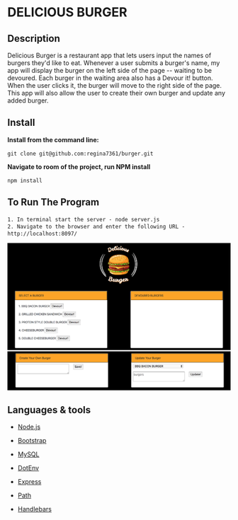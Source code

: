 # DELICIOUS BURGER

## Description

Delicious Burger is a restaurant app that lets users input the names of burgers they'd like to eat.  Whenever a user submits a burger's name, my app will display the burger on the left side of the page -- waiting to be devoured. Each burger in the waiting area also has a Devour it! button. When the user clicks it, the burger will move to the right side of the page.  This app will also allow the user to create their own burger and update any added burger.

## Install
**Install from the command line:**

    git clone git@github.com:regina7361/burger.git

**Navigate to room of the project, run NPM install**

    npm install

## To Run The Program
    1. In terminal start the server - node server.js
    2. Navigate to the browser and enter the following URL - http://localhost:8097/

![BurgerAppImage](https://github.com/regina7361/burger/blob/master/public/assets/img/appimage.png)
![BurgerAppImage](https://github.com/regina7361/burger/blob/master/public/assets/img/appimage2.png)

## Languages & tools

- [Node.js](https://nodejs.org/en/)

- [Bootstrap](https://maxcdn.bootstrapcdn.com/bootstrap/4.0.0/css/bootstrap.min.css)

- [MySQL](https://www.npmjs.com/package/mysql)

- [DotEnv](https://www.npmjs.com/package/dotenv)

- [Express](https://www.npmjs.com/package/express)

- [Path](https://nodejs.org/api/path.html)

- [Handlebars](https://www.npmjs.com/package/handlebars)



